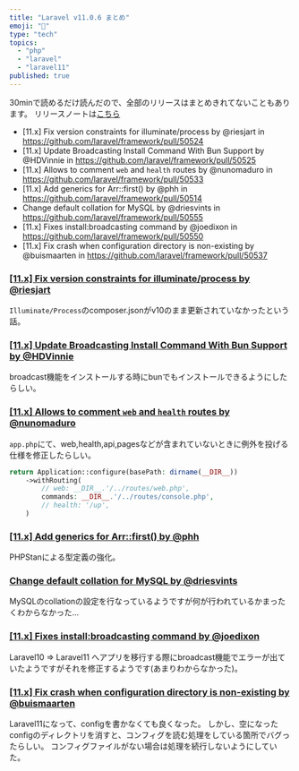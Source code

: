 ```yaml
---
title: "Laravel v11.0.6 まとめ"
emoji: "📘"
type: "tech"
topics:
  - "php"
  - "laravel"
  - "laravel11"
published: true
---
```


30minで読めるだけ読んだので、全部のリリースはまとめきれてないこともあります。
リリースノートは[こちら](https://github.com/laravel/framework/releases/tag/v11.0.6)

- [11.x] Fix version constraints for illuminate/process by @riesjart in https://github.com/laravel/framework/pull/50524
- [11.x] Update Broadcasting Install Command With Bun Support by @HDVinnie in https://github.com/laravel/framework/pull/50525
- [11.x] Allows to comment `web` and `health` routes by @nunomaduro in https://github.com/laravel/framework/pull/50533
- [11.x] Add generics for Arr::first() by @phh in https://github.com/laravel/framework/pull/50514
- Change default collation for MySQL by @driesvints in https://github.com/laravel/framework/pull/50555
- [11.x] Fixes install:broadcasting command by @joedixon in https://github.com/laravel/framework/pull/50550
- [11.x] Fix crash when configuration directory is non-existing by @buismaarten in https://github.com/laravel/framework/pull/50537


### [[11.x] Fix version constraints for illuminate/process by @riesjart](https://github.com/laravel/framework/pull/50524)

`Illuminate/Process`のcomposer.jsonがv10のまま更新されていなかったという話。

### [[11.x] Update Broadcasting Install Command With Bun Support by @HDVinnie](https://github.com/laravel/framework/pull/50525)

broadcast機能をインストールする時にbunでもインストールできるようにしたらしい。

### [[11.x] Allows to comment `web` and `health` routes by @nunomaduro](https://github.com/laravel/framework/pull/50533)


`app.php`にて、web,health,api,pagesなどが含まれていないときに例外を投げる仕様を修正したらしい。

```php
return Application::configure(basePath: dirname(__DIR__))
    ->withRouting(
        // web: __DIR__.'/../routes/web.php',
        commands: __DIR__.'/../routes/console.php',
        // health: '/up',
    )
```

### [[11.x] Add generics for Arr::first() by @phh](https://github.com/laravel/framework/pull/50514)

PHPStanによる型定義の強化。

### [Change default collation for MySQL by @driesvints](https://github.com/laravel/framework/pull/50555)

MySQLのcollationの設定を行なっているようですが何が行われているかまったくわからなかった...


### [[11.x] Fixes install:broadcasting command by @joedixon](https://github.com/laravel/framework/pull/50550)

Laravel10 => Laravel11 へアプリを移行する際にbroadcast機能でエラーが出ていたようですがそれを修正するようです(あまりわからなかった)。

### [[11.x] Fix crash when configuration directory is non-existing by @buismaarten](https://github.com/laravel/framework/pull/50537)

Laravel11になって、configを書かなくても良くなった。
しかし、空になったconfigのディレクトリを消すと、コンフィグを読む処理をしている箇所でバグったらしい。
コンフィグファイルがない場合は処理を続行しないようにしていた。